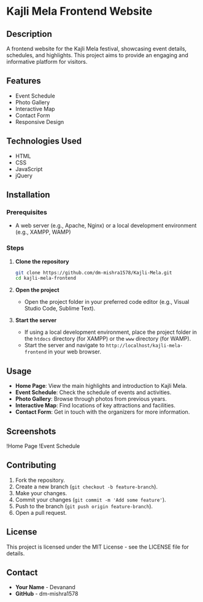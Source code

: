 # Kajli Mela Frontend Website

## Description
A frontend website for the Kajli Mela festival, showcasing event details, schedules, and highlights. This project aims to provide an engaging and informative platform for visitors.

## Features
- Event Schedule
- Photo Gallery
- Interactive Map
- Contact Form
- Responsive Design

## Technologies Used
- HTML
- CSS
- JavaScript
- jQuery

## Installation

### Prerequisites
- A web server (e.g., Apache, Nginx) or a local development environment (e.g., XAMPP, WAMP)

### Steps
1. **Clone the repository**
    ```bash
    git clone https://github.com/dm-mishra1578/Kajli-Mela.git
    cd kajli-mela-frontend
    ```

2. **Open the project**
    - Open the project folder in your preferred code editor (e.g., Visual Studio Code, Sublime Text).

3. **Start the server**
    - If using a local development environment, place the project folder in the `htdocs` directory (for XAMPP) or the `www` directory (for WAMP).
    - Start the server and navigate to `http://localhost/kajli-mela-frontend` in your web browser.

## Usage
- **Home Page**: View the main highlights and introduction to Kajli Mela.
- **Event Schedule**: Check the schedule of events and activities.
- **Photo Gallery**: Browse through photos from previous years.
- **Interactive Map**: Find locations of key attractions and facilities.
- **Contact Form**: Get in touch with the organizers for more information.

## Screenshots
!Home Page
!Event Schedule

## Contributing
1. Fork the repository.
2. Create a new branch (`git checkout -b feature-branch`).
3. Make your changes.
4. Commit your changes (`git commit -m 'Add some feature'`).
5. Push to the branch (`git push origin feature-branch`).
6. Open a pull request.

## License
This project is licensed under the MIT License - see the LICENSE file for details.

## Contact
- **Your Name** - Devanand
- **GitHub** - dm-mishra1578
